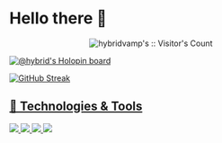 
# Hello there 👋

<p align="center"><img src="https://profile-counter.glitch.me/{HYBRIDVAMP}/count.svg" alt="hybridvamp's :: Visitor's Count" /></p>

[![@hybrid's Holopin board](https://holopin.io/api/user/board?user=hybrid)](https://holopin.io/@hybrid)


[![GitHub Streak](https://streak-stats.demolab.com?user=hybridvamp&theme=dark&hide_border=true&border_radius=10&fire=0577DD)](https://git.io/streak-stats)

<a href="https://github.com/hybridvamp/hybridvamp">

## 🔧 Technologies & Tools

![](https://img.shields.io/badge/OS-Linux-informational?style=flat&logo=linux&logoColor=white&color=6aa6f8)
![](https://img.shields.io/badge/Editor-VS_Code-informational?style=flat&logo=visual-studio-code&logoColor=white&color=6aa6f8)
![](https://img.shields.io/badge/Code-Python-informational?style=flat&logo=python&logoColor=white&color=6aa6f8)
![](https://img.shields.io/badge/Code-PHP-informational?style=flat&logo=php&logoColor=white&color=6aa6f8)
